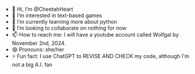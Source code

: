- 👋 Hi, I’m @CheetahHeart
- 👀 I’m interested in text-based games
- 🌱 I’m currently learning more about python
- 💞️ I’m looking to collaborate on nothing for now
- 📫 How to reach me: I will have a youtube account called Wolfgal by November 2nd, 2024.
- 😄 Pronouns: she/her
- ⚡ Fun fact: I use ChatGPT to REVISE AND CHECK my code, although I'm not a big A.I. fan

<!---
CheetahHeart/CheetahHeart is a ✨ special ✨ repository because its `README.md` (this file) appears on your GitHub profile.
You can click the Preview link to take a look at your changes.
--->
